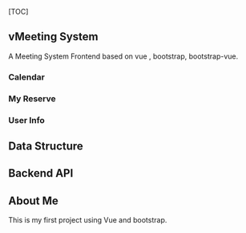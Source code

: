 [TOC]

## vMeeting System
A Meeting System Frontend based on vue , bootstrap, bootstrap-vue.

### Calendar

### My Reserve

### User Info

## Data Structure

## Backend API

## About Me

This is my first project using Vue and bootstrap.